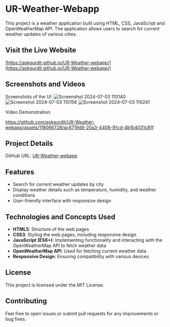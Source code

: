 # UR-Weather-Webapp

This project is a weather application built using HTML, CSS, JavaScript and OpenWeatherMap API. The application allows users to search for current weather updates of various cities.

## Visit the Live Website
[https://askgurdit.github.io/UR-Weather-webapp/](https://askgurdit.github.io/UR-Weather-webapp/)

## Screenshots and Videos

Screenshots of the UI:
![Screenshot 2024-07-03 110140](https://github.com/askgurdit/UR-Weather-webapp/assets/118066728/2a035660-df9e-4795-9899-30c892d854c3)
![Screenshot 2024-07-03 110156](https://github.com/askgurdit/UR-Weather-webapp/assets/118066728/9dddd5c3-5a38-424e-90b6-4cc5cccb36e6)
![Screenshot 2024-07-03 110241](https://github.com/askgurdit/UR-Weather-webapp/assets/118066728/ec30ca07-64af-4f13-842d-66e8d4b60333)

Video Demonstration:

https://github.com/askgurdit/UR-Weather-webapp/assets/118066728/ac6719d6-20a3-4408-91cd-4b1b4031c81f

## Project Details
GitHub URL: [UR-Weather-webapp](https://github.com/askgurdit/UR-Weather-webapp)

## Features
- Search for current weather updates by city
- Display weather details such as temperature, humidity, and weather conditions
- User-friendly interface with responsive design

## Technologies and Concepts Used
- **HTML5**: Structure of the web pages
- **CSS3**: Styling the web pages, including responsive design
- **JavaScript (ES6+)**: Implementing functionality and interacting with the OpenWeatherMap API to fetch weather data
- **OpenWeatherMap API**: Used for fetching current weather data
- **Responsive Design**: Ensuring compatibility with various devices

## License
This project is licensed under the MIT License.

## Contributing
Feel free to open issues or submit pull requests for any improvements or bug fixes.
